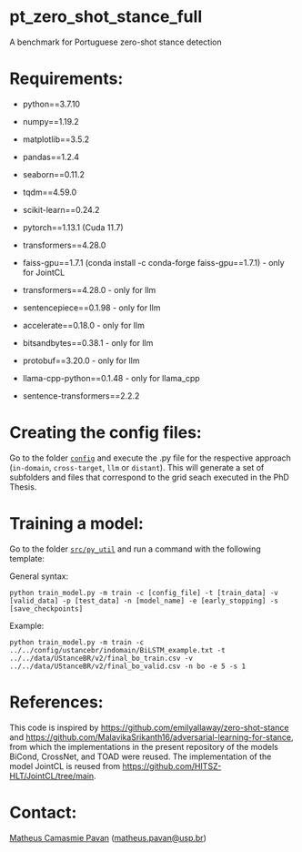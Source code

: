 # pt_zero_shot_stance_full
A benchmark for Portuguese zero-shot stance detection

# Requirements:

- python==3.7.10
- numpy==1.19.2
- matplotlib==3.5.2
- pandas==1.2.4
- seaborn==0.11.2
- tqdm==4.59.0
- scikit-learn==0.24.2
- pytorch==1.13.1 (Cuda 11.7)
- transformers==4.28.0

- faiss-gpu==1.7.1 (conda install -c conda-forge faiss-gpu==1.7.1) - only for JointCL

- transformers==4.28.0 - only for llm
- sentencepiece==0.1.98 - only for llm
- accelerate==0.18.0 - only for llm
- bitsandbytes==0.38.1 - only for llm
- protobuf==3.20.0 - only for llm

- llama-cpp-python==0.1.48 - only for llama_cpp

- sentence-transformers==2.2.2

# Creating the config files:

Go to the folder [`config`](https://github.com/mcpavan/pt_zero_shot_stance_full/tree/main/config) and execute the .py file for the respective approach (`in-domain`, `cross-target`, `llm` or `distant`). This will generate a set of subfolders and files that correspond to the grid seach executed in the PhD Thesis.

# Training a model:

Go to the folder [`src/py_util`](https://github.com/mcpavan/pt_zero_shot_stance_full/tree/main/src/py_util) and run a command with the following template:

General syntax:
```
python train_model.py -m train -c [config_file] -t [train_data] -v [valid_data] -p [test_data] -n [model_name] -e [early_stopping] -s [save_checkpoints]
```

Example:
```
python train_model.py -m train -c ../../config/ustancebr/indomain/BiLSTM_example.txt -t ../../data/UStanceBR/v2/final_bo_train.csv -v ../../data/UStanceBR/v2/final_bo_valid.csv -n bo -e 5 -s 1
```

# References:

This code is inspired by https://github.com/emilyallaway/zero-shot-stance and https://github.com/MalavikaSrikanth16/adversarial-learning-for-stance, from which the implementations in the present repository of the models BiCond, CrossNet, and TOAD were reused. The implementation of the model JointCL is reused from https://github.com/HITSZ-HLT/JointCL/tree/main.

# Contact:

[Matheus Camasmie Pavan](linkedin.com/in/matheus-camasmie-pavan) ([matheus.pavan@usp.br](matheus.pavan@usp.br))